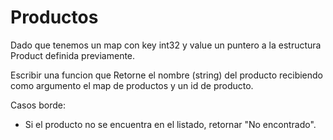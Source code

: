 # Productos
Dado que tenemos un map con key int32 y value un puntero a la estructura Product definida previamente.

Escribir una funcion que Retorne el nombre (string) del producto recibiendo como argumento el map de productos y un id de producto.

Casos borde:
- Si el producto no se encuentra en el listado, retornar "No encontrado".
